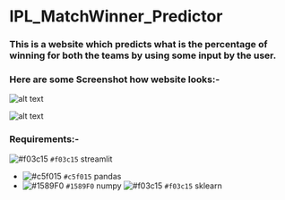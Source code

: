 # IPL_MatchWinner_Predictor
### This is a website which predicts what is the percentage of winning for both the teams by using some input by the user.
### Here are some Screenshot how website looks:- 

![alt text](https://github.com/Hardik1809-coder/IPL_MatchWinner_Predictor/blob/master/1.png?raw=true)


![alt text](https://github.com/Hardik1809-coder/IPL_MatchWinner_Predictor/blob/master/2.png?raw=true)

### Requirements:-
![#f03c15](https://via.placeholder.com/15/f03c15/000000?text=+) `#f03c15` streamlit
- ![#c5f015](https://via.placeholder.com/15/c5f015/000000?text=+) `#c5f015` pandas
- ![#1589F0](https://via.placeholder.com/15/1589F0/000000?text=+) `#1589F0` numpy
![#f03c15](https://via.placeholder.com/15/f03c15/000000?text=+) `#f03c15`  sklearn

